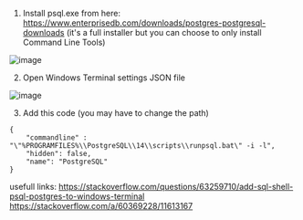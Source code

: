 1. Install psql.exe from here: https://www.enterprisedb.com/downloads/postgres-postgresql-downloads (it's a full installer but you can choose to only install Command Line Tools)

![image](https://user-images.githubusercontent.com/14952198/141530400-19b8159d-7ed4-42fd-bff0-15f64169fd3f.png)

2. Open Windows Terminal settings JSON file

![image](https://user-images.githubusercontent.com/14952198/141530467-3b235713-edb6-4b7f-9cbc-9dceaab2d60a.png)

3. Add this code (you may have to change the path)

```
{
    "commandline" : "\"%PROGRAMFILES%\\PostgreSQL\\14\\scripts\\runpsql.bat\" -i -l",
    "hidden": false,
    "name": "PostgreSQL"
}
```

usefull links:
https://stackoverflow.com/questions/63259710/add-sql-shell-psql-postgres-to-windows-terminal
https://stackoverflow.com/a/60369228/11613167
